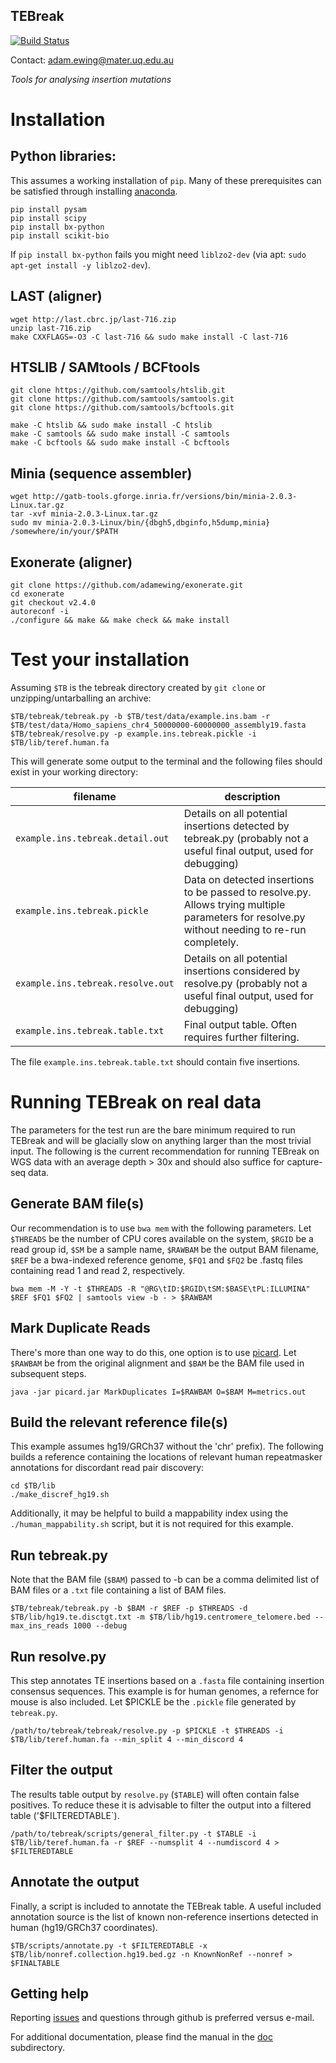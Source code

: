 ## TEBreak 

[![Build Status](https://travis-ci.org/adamewing/tebreak.svg?branch=master)](https://travis-ci.org/adamewing/tebreak)

Contact: adam.ewing@mater.uq.edu.au

*Tools for analysing insertion mutations*

# Installation

## Python libraries:
This assumes a working installation of `pip`. Many of these prerequisites can be satisfied through installing [anaconda](https://conda.io/docs/user-guide/install/download.html).

```
pip install pysam
pip install scipy
pip install bx-python
pip install scikit-bio
```

If `pip install bx-python` fails you might need `liblzo2-dev` (via apt: `sudo apt-get install -y liblzo2-dev`).

## LAST (aligner)
```
wget http://last.cbrc.jp/last-716.zip
unzip last-716.zip
make CXXFLAGS=-O3 -C last-716 && sudo make install -C last-716
```

## HTSLIB / SAMtools / BCFtools
```
git clone https://github.com/samtools/htslib.git
git clone https://github.com/samtools/samtools.git
git clone https://github.com/samtools/bcftools.git

make -C htslib && sudo make install -C htslib
make -C samtools && sudo make install -C samtools
make -C bcftools && sudo make install -C bcftools
```

## Minia (sequence assembler)
```
wget http://gatb-tools.gforge.inria.fr/versions/bin/minia-2.0.3-Linux.tar.gz
tar -xvf minia-2.0.3-Linux.tar.gz
sudo mv minia-2.0.3-Linux/bin/{dbgh5,dbginfo,h5dump,minia} /somewhere/in/your/$PATH
```

## Exonerate (aligner)
```
git clone https://github.com/adamewing/exonerate.git
cd exonerate
git checkout v2.4.0
autoreconf -i
./configure && make && make check && make install
```

# Test your installation
Assuming `$TB` is the tebreak directory created by `git clone` or unzipping/untarballing an archive:

```
$TB/tebreak/tebreak.py -b $TB/test/data/example.ins.bam -r $TB/test/data/Homo_sapiens_chr4_50000000-60000000_assembly19.fasta
$TB/tebreak/resolve.py -p example.ins.tebreak.pickle -i $TB/lib/teref.human.fa
```

This will generate some output to the terminal and the following files should exist in your working directory:

|filename                         | description |
|---------------------------------|-------------|
|`example.ins.tebreak.detail.out` | Details on all potential insertions detected by tebreak.py (probably not a useful final output, used for debugging) |
|`example.ins.tebreak.pickle`     | Data on detected insertions to be passed to resolve.py. Allows trying multiple parameters for resolve.py without needing to re-run completely. |
|`example.ins.tebreak.resolve.out`| Details on all potential insertions considered by resolve.py (probably not a useful final output, used for debugging) |
|`example.ins.tebreak.table.txt`  | Final output table. Often requires further filtering. |

The file `example.ins.tebreak.table.txt` should contain five insertions.

# Running TEBreak on real data

The parameters for the test run are the bare minimum required to run TEBreak and will be glacially slow on anything larger than the most trivial input. The following is the current recommendation for running TEBreak on WGS data with an average depth > 30x and should also suffice for capture-seq data.

## Generate BAM file(s)
Our recommendation is to use `bwa mem` with the following parameters. Let `$THREADS` be the number of CPU cores available on the system, `$RGID` be a read group id, `$SM` be a sample name, `$RAWBAM` be the output BAM filename, `$REF` be a bwa-indexed reference genome, `$FQ1` and `$FQ2` be .fastq files containing read 1 and read 2, respectively.


```
bwa mem -M -Y -t $THREADS -R "@RG\tID:$RGID\tSM:$BASE\tPL:ILLUMINA" $REF $FQ1 $FQ2 | samtools view -b - > $RAWBAM
```

## Mark Duplicate Reads
There's more than one way to do this, one option is to use [picard](https://broadinstitute.github.io/picard/). Let `$RAWBAM` be from the original alignment and `$BAM` be the BAM file used in subsequent steps.

```
java -jar picard.jar MarkDuplicates I=$RAWBAM O=$BAM M=metrics.out
```

## Build the relevant reference file(s)
This example assumes hg19/GRCh37 without the 'chr' prefix). The following builds a reference containing the locations of relevant human repeatmasker annotations for discordant read pair discovery:
```
cd $TB/lib
./make_discref_hg19.sh
```

Additionally, it may be helpful to build a mappability index using the `./human_mappability.sh` script, but it is not required for this example.

## Run tebreak.py
Note that the BAM file (`$BAM`) passed to -b can be a comma delimited list of BAM files or a `.txt` file containing a list of BAM files.

```
$TB/tebreak/tebreak.py -b $BAM -r $REF -p $THREADS -d $TB/lib/hg19.te.disctgt.txt -m $TB/lib/hg19.centromere_telomere.bed --max_ins_reads 1000 --debug
```

## Run resolve.py
This step annotates TE insertions based on a `.fasta` file containing insertion consensus sequences. This example is for human genomes, a refernce for mouse is also included.
Let $PICKLE be the `.pickle` file generated by `tebreak.py`.

```
/path/to/tebreak/tebreak/resolve.py -p $PICKLE -t $THREADS -i $TB/lib/teref.human.fa --min_split 4 --min_discord 4
```

## Filter the output
The results table output by `resolve.py` (`$TABLE`) will often contain false positives. To reduce these it is advisable to filter the output into a filtered table ('$FILTEREDTABLE`).

```
/path/to/tebreak/scripts/general_filter.py -t $TABLE -i $TB/lib/teref.human.fa -r $REF --numsplit 4 --numdiscord 4 > $FILTEREDTABLE
```

## Annotate the output
Finally, a script is included to annotate the TEBreak table. A useful included annotation source is the list of known non-reference insertions detected in human (hg19/GRCh37 coordinates).

```
$TB/scripts/annotate.py -t $FILTEREDTABLE -x $TB/lib/nonref.collection.hg19.bed.gz -n KnownNonRef --nonref > $FINALTABLE
```

## Getting help

Reporting [issues](https://github.com/adamewing/tebreak/issues) and questions through github is preferred versus e-mail.

For additional documentation, please find the manual in the [doc](https://github.com/adamewing/tebreak/tree/master/doc) subdirectory.
